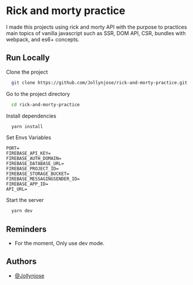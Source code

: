 # Rick and morty practice

I made this projects using rick and morty API with the purpose
to practices main topics of vanilla javascript such as SSR,
DOM API, CSR, bundles with webpack, and es6+ concepts.

## Run Locally

Clone the project

```bash
  git clone https://github.com/Jollynjose/rick-and-morty-practice.git
```

Go to the project directory

```bash
  cd rick-and-morty-practice
```

Install dependencies

```bash
  yarn install
```

Set Envs Variables

```
PORT=
FIREBASE_API_KEY=
FIREBASE_AUTH_DOMAIN=
FIREBASE_DATABASE_URL=
FIREBASE_PROJECT_ID=
FIREBASE_STORAGE_BUCKET=
FIREBASE_MESSAGINGSENDER_ID=
FIREBASE_APP_ID=
API_URL=
```

Start the server

```bash
  yarn dev
```

## Reminders

- For the moment, Only use dev mode.

## Authors

- [@Jollynjose](https://www.github.com/Jollynjose)
